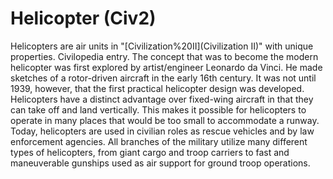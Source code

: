# Helicopter (Civ2)

Helicopters are air units in "[Civilization%20II](Civilization II)" with unique properties.
Civilopedia entry.
The concept that was to become the modern helicopter was first explored by artist/engineer Leonardo da Vinci. He made sketches of a rotor-driven aircraft in the early 16th century. It was not until 1939, however, that the first practical helicopter design was developed. Helicopters have a distinct advantage over fixed-wing aircraft in that they can take off and land vertically. This makes it possible for helicopters to operate in many places that would be too small to accommodate a runway. Today, helicopters are used in civilian roles as rescue vehicles and by law enforcement agencies. All branches of the military utilize many different types of helicopters, from giant cargo and troop carriers to fast and maneuverable gunships used as air support for ground troop operations.